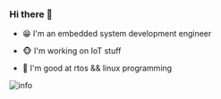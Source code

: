 ### Hi there 👋

- 😁 I'm an embedded system development engineer

- 🐵 I'm working on IoT stuff

- 👀 I'm good at rtos && linux programming

  
![info](https://github-readme-stats.vercel.app/api?username=hywing&show_icons=true&count_private=true&hide=prs&theme=default_repocard)


<!--
**hywing/hywing** is a ✨ _special_ ✨ repository because its `README.md` (this file) appears on your GitHub profile.

Here are some ideas to get you started:

- 🔭 I’m currently working on ...
- 🌱 I’m currently learning ...
- 👯 I’m looking to collaborate on ...
- 🤔 I’m looking for help with ...
- 💬 Ask me about ...
- 📫 How to reach me: ...
- 😄 Pronouns: ...
- ⚡ Fun fact: ...
-->
